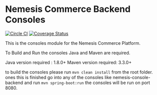 Nemesis Commerce Backend Consoles
===========
[![Circle CI](https://circleci.com/gh/nemesis-software/nemesis-consoles.svg?style=shield&circle-token=f6d35ac32cb61686bfac8a4b07f8c4349e1b0f03)](https://circleci.com/gh/paranoiabla/nemesis-consoles)
[![Coverage Status](http://img.shields.io/coveralls/paranoiabla/nemesis-consoles/master.svg)](https://coveralls.io/r/paranoiabla/nemesis-consoles?branch=master)

This is the consoles module for the Nemesis Commerce Platform.

To Build and Run the consoles Java and Maven are required.

Java version required : 1.8.0+
Maven version required: 3.3.0+


to build the consoles please run
`mvn clean install` from the root folder.
ones this is finished go into any of the consoles like nemesis-console-backend and run `mvn spring-boot:run`
the consoles will be run on port 8080.
